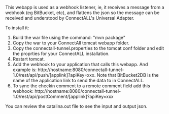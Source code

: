 This webapp is used as a webhook listener, ie, it receives a message from a webhook (eg BitBucket, etc), and flattens the json so the message can be received and understood by ConnectALL's Universal Adapter.

To install it:
1) Build the war file using the command: "mvn package"
2) Copy the war to your ConnectAll tomcat webapp folder.
3) Copy the connectall-tunnel.properties to the tomcat conf folder and edit the proprties for your ConnectALL installation.
4) Restart tomcat.
5) Add the webhook to your application that calls this webapp. And example is: http://hostname:8080/connectall-tunnel-1.0/rest/api/push/[applink]?apiKey=xxx. Note that BitBucket2DB is the name of the application link to send the data to in ConnectALL.
6) To sync the checkin comment to a remote comment field add this webhook: http://hostname:8080/connectall-tunnel-1.0/rest/api/postComment/[applink]?apiKey=xxx


You can review the catalina.out file to see the input and output json.
